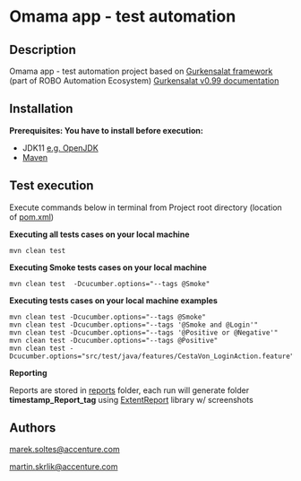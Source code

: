 # Omama app - test automation


## Description
Omama app - test automation project based on [Gurkensalat framework](https://innersource.accenture.com/projects/ROBO/repos/gurkensalat) (part of ROBO Automation Ecosystem)
[Gurkensalat v0.99 documentation](https://ts.accenture.com/:b:/r/sites/DACTQANewjoinerstrainings/Shared%20Documents/General/Gurkensalat%20Framework/Gurkensalat%20ver.%200.99/Gurkensalat_ver0.99_Documentation.pdf?csf=1&web=1&e=q2dk55)
## Installation

**Prerequisites: You have to install before execution:**

- JDK11 [e.g. OpenJDK](https://adoptopenjdk.net/?variant=openjdk11&jvmVariant=hotspot)
- [Maven](https://maven.apache.org/download.cgi)

## Test execution

Execute commands below in terminal from Project root directory (location of [pom.xml](pom.xml))

**Executing all tests cases on your local machine**

    mvn clean test

**Executing Smoke tests cases on your local machine**

    mvn clean test  -Dcucumber.options="--tags @Smoke"

**Executing tests cases on your local machine examples**

    mvn clean test -Dcucumber.options="--tags @Smoke"
    mvn clean test -Dcucumber.options="--tags '@Smoke and @Login'"
    mvn clean test -Dcucumber.options="--tags '@Positive or @Negative'"
    mvn clean test -Dcucumber.options="--tags @Positive"
    mvn clean test -Dcucumber.options="src/test/java/features/CestaVon_LoginAction.feature"


**Reporting**

Reports are stored in [reports](reports) folder, each run will generate folder __timestamp_Report_tag__ using [ExtentReport](https://www.extentreports.com/) library w/ screenshots
## Authors
marek.soltes@accenture.com

martin.skrlik@accenture.com
